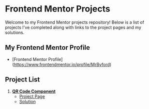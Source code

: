 # Frontend Mentor Projects

Welcome to my Frontend Mentor projects repository! Below is a list of projects I've completed along with links to the project pages and my solutions.

## My Frontend Mentor Profile

- [Frontend Mentor Profile] (https://www.frontendmentor.io/profile/MrByford)

## Project List

1. **[QR Code Component](./QR_Code_Component)**
   - [Project Page](https://www.frontendmentor.io/challenges/qr-code-component-iux_sIO_H)
   - [Solution](./QR_Code_Component)
